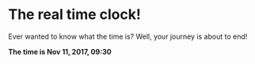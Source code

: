 # The real time clock!

Ever wanted to know what the time is? Well, your journey is about to end!

**The time is Nov 11, 2017, 09:30**